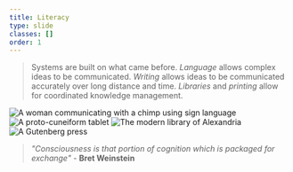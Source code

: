 ```yaml
---
title: Literacy
type: slide
classes: []
order: 1
---
```


> Systems are built on what came before.
> *Language* allows complex ideas to be communicated.
> *Writing* allows ideas to be communicated accurately over long distance and time.
> *Libraries* and *printing* allow for coordinated knowledge management.

![A woman communicating with a chimp using sign language](./images/language.jpg)
![A proto-cuneiform tablet](./images/cuneiform_tablet.jpg)
![The modern library of Alexandria](./images/the-library-of-alexandria-egypt.webp)
![A Gutenberg press](./images/gutenberg-press.jpg)


> *"Consciousness is that portion of cognition which is packaged for exchange"* - **Bret Weinstein**
